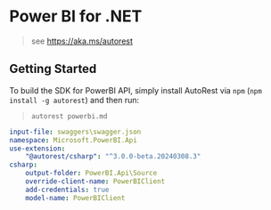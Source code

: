 # Power BI for .NET

> see <https://aka.ms/autorest>

## Getting Started

To build the SDK for PowerBI API, simply install AutoRest via `npm` (`npm install -g autorest`) and then run:

> `autorest powerbi.md`

``` yaml
input-file: swaggers\swagger.json
namespace: Microsoft.PowerBI.Api
use-extension:
    "@autorest/csharp": "^3.0.0-beta.20240308.3"
csharp:
    output-folder: PowerBI.Api\Source
    override-client-name: PowerBIClient
    add-credentials: true
    model-name: PowerBIClient
```
